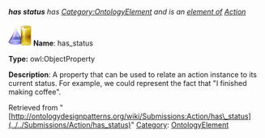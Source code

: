 ___has status__ has [Category:OntologyElement](../../Category/OntologyElement "Category:OntologyElement") and is an [element of](../../Property/ElementOf "Property:ElementOf") [Action](../../Submissions/Action "Submissions:Action")_


  




[![ObjectProperty](../../images/thumb/c/c3/ObjectProperty.gif/45px-ObjectProperty.gif)](../../Image/ObjectProperty.gif "ObjectProperty")
__Name__: has\_status 


__Type:__ owl:ObjectProperty 


__Description__: A property that can be used to relate an action instance to its current status. For example, we could represent the fact that "I finished making coffee". 





Retrieved from "[http://ontologydesignpatterns.org/wiki/Submissions:Action/has\_status](../../Submissions/Action/has_status)"
 [Category](http://ontologydesignpatterns.org/wiki/Special:Categories "Special:Categories"): [OntologyElement](../../Category/OntologyElement "Category:OntologyElement")